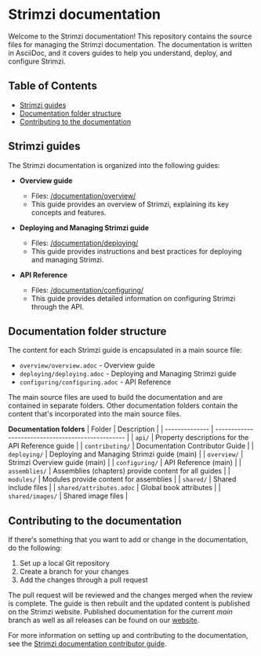 [strimziDoc]: https://strimzi.io/documentation/ "Strimzi documentation"
[strimziContrib]: https://strimzi.io/contributing/guide/ "Strimzi documentation contributor guide"

<!-- omit from toc -->
# Strimzi documentation

Welcome to the Strimzi documentation! This repository contains the source files for managing the Strimzi documentation. The documentation is written in AsciiDoc, and it covers guides to help you understand, deploy, and configure Strimzi.

<!-- omit from toc -->
## Table of Contents
- [Strimzi guides](#strimzi-guides)
- [Documentation folder structure](#documentation-folder-structure)
- [Contributing to the documentation](#contributing-to-the-documentation)

## Strimzi guides

The Strimzi documentation is organized into the following guides:

- **Overview guide**
  - Files: [/documentation/overview/](overview)
  - This guide provides an overview of Strimzi, explaining its key concepts and features.

- **Deploying and Managing Strimzi guide**
  - Files: [/documentation/deploying/](deploying)
  - This guide provides instructions and best practices for deploying and managing Strimzi.

- **API Reference**
  - Files: [/documentation/configuring/](configuring)
  - This guide provides detailed information on configuring Strimzi through the API.

## Documentation folder structure

The content for each Strimzi guide is encapsulated in a main source file:

* `overview/overview.adoc` - Overview guide
* `deploying/deploying.adoc` - Deploying and Managing Strimzi guide
* `configuring/configuring.adoc` - API Reference

The main source files are used to build the documentation and are contained in separate folders.
Other documentation folders contain the content that's incorporated into the main source files.

**Documentation folders**
| Folder                   | Description                                          |
| --------------           | -------------------------------------------------    |
| `api/`                   | Property descriptions for the API Reference guide    |
| `contributing/`          | Documentation Contributor Guide                      |
| `deploying/`             | Deploying and Managing Strimzi guide (main)                       |
| `overview/`              | Strimzi Overview guide (main)                               |
| `configuring/`           | API Reference (main)                 |
| `assemblies/`            | Assemblies (chapters) provide content for all guides |
| `modules/`               | Modules provide content for assemblies               |
| `shared/`                | Shared include files                                 |
| `shared/attributes.adoc` | Global book attributes                               |
| `shared/images/`         | Shared image files                                   |

## Contributing to the documentation

If there's something that you want to add or change in the documentation, do the following:

1. Set up a local Git repository
2. Create a branch for your changes
3. Add the changes through a pull request

The pull request will be reviewed and the changes merged when the review is complete.
The guide is then rebuilt and the updated content is published on the Strimzi website.
Published documentation for the current _main_ branch as well as all releases can be found on our [website][strimziDoc].

For more information on setting up and contributing to the documentation, see the [Strimzi documentation contributor guide][strimziContrib].



